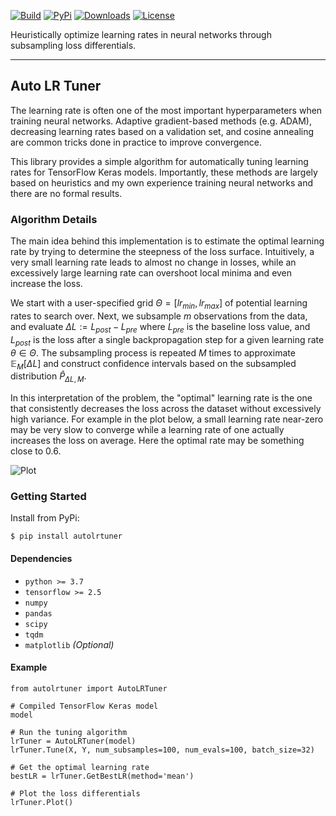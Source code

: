 [![Build](https://img.shields.io/github/actions/workflow/status/adamvvu/autolrtuner/autolrtuner_tests.yml?style=for-the-badge)](https://github.com/adamvvu/autolrtuner/actions/workflows/autolrtuner_tests.yml)
[![PyPi](https://img.shields.io/pypi/v/autolrtuner?style=for-the-badge)](https://pypi.org/project/autolrtuner/)
[![Downloads](https://img.shields.io/pypi/dm/autolrtuner?style=for-the-badge)](https://pypi.org/project/autolrtuner/)
[![License](https://img.shields.io/badge/license-MIT-green?style=for-the-badge)](https://github.com/adamvvu/autolrtuner/blob/master/LICENSE)

Heuristically optimize learning rates in neural networks through subsampling loss differentials.

---

## Auto LR Tuner

The learning rate is often one of the most important hyperparameters when training neural networks. Adaptive gradient-based methods (e.g. ADAM), decreasing learning rates based on a validation set, and cosine annealing are common tricks done in practice to improve convergence.

This library provides a simple algorithm for automatically tuning learning rates for TensorFlow Keras models. Importantly, these methods are largely based on heuristics and my own experience training neural networks and there are no formal results.

### Algorithm Details

The main idea behind this implementation is to estimate the optimal learning rate by trying to determine the steepness of the loss surface. Intuitively, a very small learning rate leads to almost no change in losses, while an excessively large learning rate can overshoot local minima and even increase the loss.

We start with a user-specified grid $\Theta = [lr_{min}, lr_{max}]$ of potential learning rates to search over. Next, we subsample $m$ observations from the data, and evaluate $\Delta L := L_{post} - L_{pre}$ where $L_{pre}$ is the baseline loss value, and $L_{post}$ is the loss after a single backpropagation step for a given learning rate $\theta \in \Theta$. The subsampling process is repeated $M$ times to approximate $\mathbb{E}_{M}[\Delta L]$ and construct confidence intervals based on the subsampled distribution $\hat{P}_{\Delta L, M}$.

In this interpretation of the problem, the "optimal" learning rate is the one that consistently decreases the loss across the dataset without excessively high variance. For example in the plot below, a small learning rate near-zero may be very slow to converge while a learning rate of one actually increases the loss on average. Here the optimal rate may be something close to 0.6. 

![Plot](assets/losses.png)

### Getting Started

Install from PyPi:

`$ pip install autolrtuner`

#### Dependencies

- `python >= 3.7`
- `tensorflow >= 2.5`
- `numpy`
- `pandas`
- `scipy`
- `tqdm`
- `matplotlib` *(Optional)*

#### Example

```
from autolrtuner import AutoLRTuner

# Compiled TensorFlow Keras model
model 

# Run the tuning algorithm
lrTuner = AutoLRTuner(model)
lrTuner.Tune(X, Y, num_subsamples=100, num_evals=100, batch_size=32)

# Get the optimal learning rate
bestLR = lrTuner.GetBestLR(method='mean')

# Plot the loss differentials
lrTuner.Plot()
```